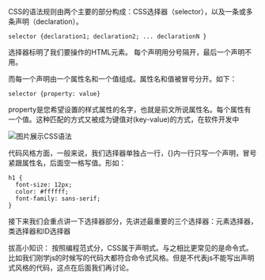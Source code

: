 CSS的语法规则由两个主要的部分构成：CSS选择器（selector），以及一条或多条声明（declaration）。

    selector {declaration1; declaration2; ... declarationN }

选择器标明了我们要操作的HTML元素。 每个声明用分号隔开，最后一个声明不用。

而每一个声明由一个属性名和一个值组成。属性名和值被冒号分开。如下：

    selector {property: value}

property是您希望设置的样式属性的名字，也就是前文所说属性名。每个属性有一个值。这种匹配的方式又被成为键值对(key-value)的方式，在软件开发中

![图片展示CSS语法](http://www.w3school.com.cn/i/ct_css_selector.gif)

代码风格方面，一般来说，我们选择器单独占一行，{}内一行只写一个声明，冒号紧跟属性名，后面空一格写值。形如：

    h1 {
      font-size: 12px;
      color: #ffffff;
      font-family: sans-serif;
    }

接下来我们会重点讲一下选择器部分，先讲述最重要的三个选择器：元素选择器，类选择器和ID选择器

拔高小知识： 按照编程范式分，CSS属于声明式。与之相比更常见的是命令式。比如我们刚学js的时候写的代码大都符合命令式风格。但是不代表js不能写出声明式风格的代码，这点在后面我们再讨论。
